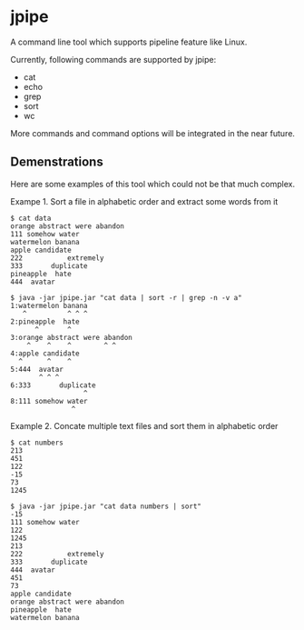 jpipe
=====

A command line tool which supports pipeline feature like Linux.

Currently, following commands are supported by jpipe:
- cat
- echo
- grep
- sort
- wc

More commands and command options will be integrated in the near future.

Demenstrations
-----

Here are some examples of this tool which could not be that much complex.

Exampe 1. Sort a file in alphabetic order and extract some words from it
```
$ cat data
orange abstract were abandon
111 somehow water
watermelon banana
apple candidate
222           extremely
333       duplicate
pineapple  hate
444  avatar

$ java -jar jpipe.jar "cat data | sort -r | grep -n -v a"
1:watermelon banana
   ^          ^ ^ ^
2:pineapple  hate
      ^       ^
3:orange abstract were abandon
    ^    ^    ^        ^ ^
4:apple candidate
  ^      ^    ^
5:444  avatar
       ^ ^ ^
6:333       duplicate
                  ^
8:111 somehow water
               ^
```

Example 2. Concate multiple text files and sort them in alphabetic order
```
$ cat numbers
213
451
122
-15
73
1245

$ java -jar jpipe.jar "cat data numbers | sort"
-15
111 somehow water
122
1245
213
222           extremely
333       duplicate
444  avatar
451
73
apple candidate
orange abstract were abandon
pineapple  hate
watermelon banana
```
